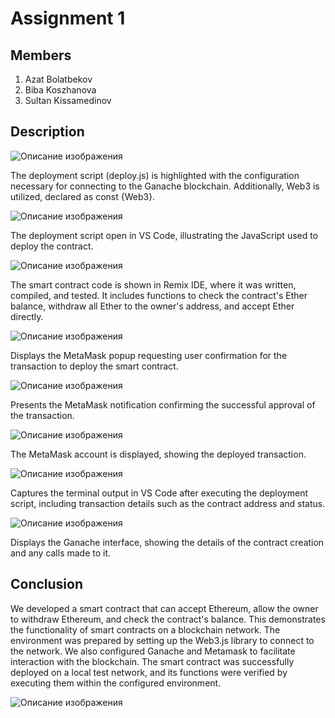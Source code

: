 # Assignment 1
## Members
1. Azat Bolatbekov
2. Biba Koszhanova
3. Sultan Kissamedinov

## Description

![Описание изображения](images/web3.jpg)

The deployment script (deploy.js) is highlighted with the configuration necessary for connecting to the Ganache blockchain. Additionally, Web3 is utilized, declared as const {Web3}.


![Описание изображения](images/script.jpg)

The deployment script open in VS Code, illustrating the JavaScript used to deploy the contract.

![Описание изображения](images/smart.jpg)

The smart contract code is shown in Remix IDE, where it was written, compiled, and tested. It includes functions to check the contract's Ether balance, withdraw all Ether to the owner's address, and accept Ether directly.

![Описание изображения](images/withdraw.jpg)

Displays the MetaMask popup requesting user confirmation for the transaction to deploy the smart contract.

![Описание изображения](images/approve1.jpg)

Presents the MetaMask notification confirming the successful approval of the transaction.

![Описание изображения](images/acc.jpg)

The MetaMask account is displayed, showing the deployed transaction.

![Описание изображения](images/outputVS.jpg)

Captures the terminal output in VS Code after executing the deployment script, including transaction details such as the contract address and status.

![Описание изображения](images/ganache.jpg)

Displays the Ganache interface, showing the details of the contract creation and any calls made to it.

## Conclusion

We developed a smart contract that can accept Ethereum, allow the owner to withdraw Ethereum, and check the contract's balance. This demonstrates the functionality of smart contracts on a blockchain network. The environment was prepared by setting up the Web3.js library to connect to the network. We also configured Ganache and Metamask to facilitate interaction with the blockchain. The smart contract was successfully deployed on a local test network, and its functions were verified by executing them within the configured environment.

![Описание изображения](images/callandcreation.jpg)
